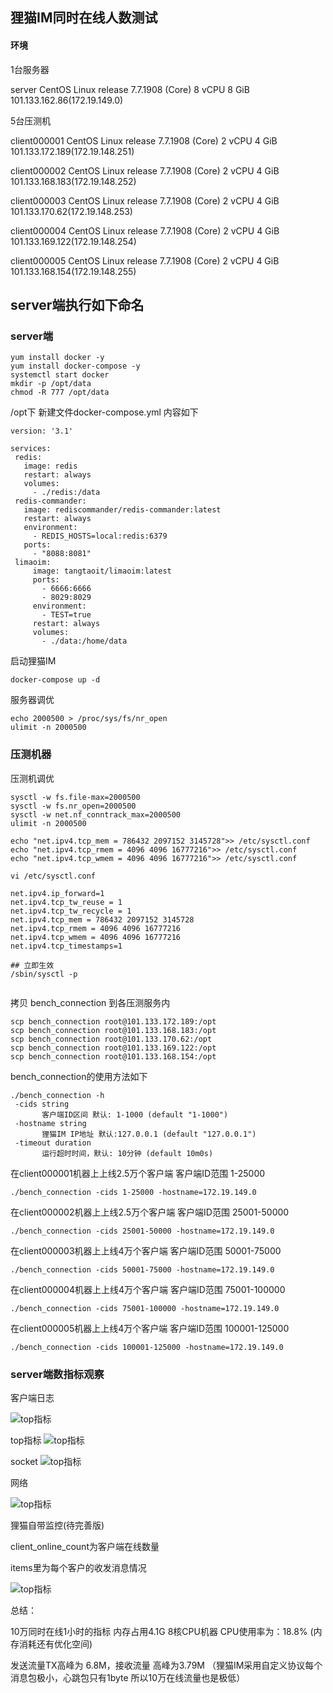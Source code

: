 ## 狸猫IM同时在线人数测试

#### 环境

1台服务器

server CentOS Linux release 7.7.1908 (Core) 8 vCPU 8 GiB 101.133.162.86(172.19.149.0)

5台压测机

client000001  CentOS Linux release 7.7.1908 (Core) 2 vCPU 4 GiB 101.133.172.189(172.19.148.251)

client000002  CentOS Linux release 7.7.1908 (Core) 2 vCPU 4 GiB 101.133.168.183(172.19.148.252)
 
client000003  CentOS Linux release 7.7.1908 (Core) 2 vCPU 4 GiB 101.133.170.62(172.19.148.253)

client000004  CentOS Linux release 7.7.1908 (Core) 2 vCPU 4 GiB 101.133.169.122(172.19.148.254)

client000005  CentOS Linux release 7.7.1908 (Core) 2 vCPU 4 GiB 101.133.168.154(172.19.148.255)


 ## server端执行如下命名


### server端


```
yum install docker -y
yum install docker-compose -y
systemctl start docker
mkdir -p /opt/data
chmod -R 777 /opt/data
```
/opt下 新建文件docker-compose.yml 内容如下

 ```
version: '3.1'

services:
  redis:
    image: redis
    restart: always
    volumes:
      - ./redis:/data
  redis-commander:
    image: rediscommander/redis-commander:latest
    restart: always
    environment:
      - REDIS_HOSTS=local:redis:6379
    ports:
      - "8088:8081"
  limaoim:
      image: tangtaoit/limaoim:latest
      ports:
        - 6666:6666
        - 8029:8029
      environment:
        - TEST=true
      restart: always
      volumes:
        - ./data:/home/data

 ```
 
 启动狸猫IM
 
 ```
 docker-compose up -d
 ```
 
 服务器调优
 
 ```
echo 2000500 > /proc/sys/fs/nr_open
ulimit -n 2000500
 ```
 
###  压测机器

压测机调优

```
sysctl -w fs.file-max=2000500
sysctl -w fs.nr_open=2000500
sysctl -w net.nf_conntrack_max=2000500
ulimit -n 2000500

echo "net.ipv4.tcp_mem = 786432 2097152 3145728">> /etc/sysctl.conf
echo "net.ipv4.tcp_rmem = 4096 4096 16777216">> /etc/sysctl.conf
echo "net.ipv4.tcp_wmem = 4096 4096 16777216">> /etc/sysctl.conf

vi /etc/sysctl.conf

net.ipv4.ip_forward=1
net.ipv4.tcp_tw_reuse = 1
net.ipv4.tcp_tw_recycle = 1
net.ipv4.tcp_mem = 786432 2097152 3145728
net.ipv4.tcp_rmem = 4096 4096 16777216
net.ipv4.tcp_wmem = 4096 4096 16777216
net.ipv4.tcp_timestamps=1    

## 立即生效
/sbin/sysctl -p


```

 拷贝 bench_connection 到各压测服务内
 
 ```
 scp bench_connection root@101.133.172.189:/opt
 scp bench_connection root@101.133.168.183:/opt
 scp bench_connection root@101.133.170.62:/opt
 scp bench_connection root@101.133.169.122:/opt
 scp bench_connection root@101.133.168.154:/opt
 ```
 
 bench_connection的使用方法如下
 
 ```
 ./bench_connection -h
  -cids string
        客户端ID区间 默认: 1-1000 (default "1-1000")
  -hostname string
        狸猫IM IP地址 默认:127.0.0.1 (default "127.0.0.1")
  -timeout duration
        运行超时时间，默认: 10分钟 (default 10m0s)
 ```
 
在client000001机器上上线2.5万个客户端 客户端ID范围 1-25000

```
./bench_connection -cids 1-25000 -hostname=172.19.149.0
```

在client000002机器上上线2.5万个客户端 客户端ID范围 25001-50000

```
./bench_connection -cids 25001-50000 -hostname=172.19.149.0
```

在client000003机器上上线4万个客户端 客户端ID范围 50001-75000

```
./bench_connection -cids 50001-75000 -hostname=172.19.149.0
```

在client000004机器上上线4万个客户端 客户端ID范围 75001-100000

```
./bench_connection -cids 75001-100000 -hostname=172.19.149.0
```

在client000005机器上上线4万个客户端 客户端ID范围 100001-125000

```
./bench_connection -cids 100001-125000 -hostname=172.19.149.0
```

### server端数指标观察

客户端日志

![top指标](./client_logs.png)

top指标
![top指标](./top.png)

socket
![top指标](./sockstat.png)

网络

![top指标](./iftop.png)

狸猫自带监控(待完善版)

client_online_count为客户端在线数量

items里为每个客户的收发消息情况

![top指标](./metrics.png)

总结：

10万同时在线1小时的指标 内存占用4.1G 8核CPU机器 CPU使用率为：18.8% (内存消耗还有优化空间)

发送流量TX高峰为 6.8M，接收流量 高峰为3.79M （狸猫IM采用自定义协议每个消息包极小，心跳包只有1byte 所以10万在线流量也是极低）


